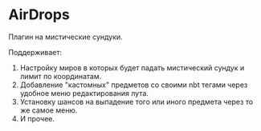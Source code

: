 # AirDrops
Плагин на мистические сундуки.

Поддерживает:
1. Настройку миров в которых будет падать мистический сундук и лимит по координатам.
2. Добавление "кастомных" предметов со своими nbt тегами через удобное меню редактирования лута.
3. Установку шансов на выпадение того или иного предмета через то же самое меню.
4. И прочее.

